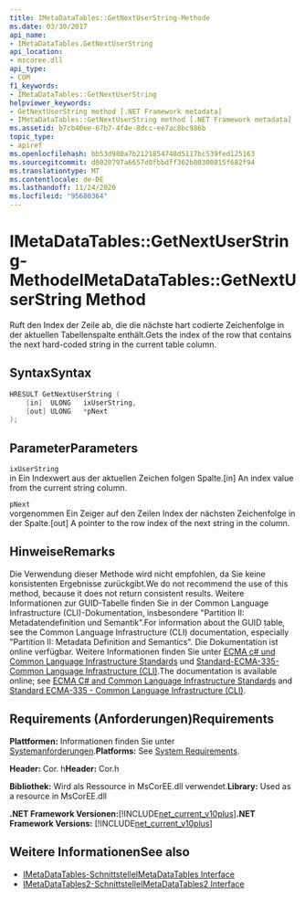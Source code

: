 ```yaml
---
title: IMetaDataTables::GetNextUserString-Methode
ms.date: 03/30/2017
api_name:
- IMetaDataTables.GetNextUserString
api_location:
- mscoree.dll
api_type:
- COM
f1_keywords:
- IMetaDataTables::GetNextUserString
helpviewer_keywords:
- GetNextUserString method [.NET Framework metadata]
- IMetaDataTables::GetNextUserString method [.NET Framework metadata]
ms.assetid: b7cb40ee-67b7-4f4e-8dcc-ee7ac8bc986b
topic_type:
- apiref
ms.openlocfilehash: bb53d980a7b2121854748d5117bc539fed125163
ms.sourcegitcommit: d8020797a6657d0fbbdff362b80300815f682f94
ms.translationtype: MT
ms.contentlocale: de-DE
ms.lasthandoff: 11/24/2020
ms.locfileid: "95680364"
---
```

# <a name="imetadatatablesgetnextuserstring-method"></a><span data-ttu-id="d8bf1-102">IMetaDataTables::GetNextUserString-Methode</span><span class="sxs-lookup"><span data-stu-id="d8bf1-102">IMetaDataTables::GetNextUserString Method</span></span>

<span data-ttu-id="d8bf1-103">Ruft den Index der Zeile ab, die die nächste hart codierte Zeichenfolge in der aktuellen Tabellenspalte enthält.</span><span class="sxs-lookup"><span data-stu-id="d8bf1-103">Gets the index of the row that contains the next hard-coded string in the current table column.</span></span>  
  
## <a name="syntax"></a><span data-ttu-id="d8bf1-104">Syntax</span><span class="sxs-lookup"><span data-stu-id="d8bf1-104">Syntax</span></span>  
  
```cpp  
HRESULT GetNextUserString (  
    [in]  ULONG   ixUserString,  
    [out] ULONG   *pNext  
);  
```  
  
## <a name="parameters"></a><span data-ttu-id="d8bf1-105">Parameter</span><span class="sxs-lookup"><span data-stu-id="d8bf1-105">Parameters</span></span>  

 `ixUserString`  
 <span data-ttu-id="d8bf1-106">in Ein Indexwert aus der aktuellen Zeichen folgen Spalte.</span><span class="sxs-lookup"><span data-stu-id="d8bf1-106">[in] An index value from the current string column.</span></span>  
  
 `pNext`  
 <span data-ttu-id="d8bf1-107">vorgenommen Ein Zeiger auf den Zeilen Index der nächsten Zeichenfolge in der Spalte.</span><span class="sxs-lookup"><span data-stu-id="d8bf1-107">[out] A pointer to the row index of the next string in the column.</span></span>  
  
## <a name="remarks"></a><span data-ttu-id="d8bf1-108">Hinweise</span><span class="sxs-lookup"><span data-stu-id="d8bf1-108">Remarks</span></span>  

 <span data-ttu-id="d8bf1-109">Die Verwendung dieser Methode wird nicht empfohlen, da Sie keine konsistenten Ergebnisse zurückgibt.</span><span class="sxs-lookup"><span data-stu-id="d8bf1-109">We do not recommend the use of this method, because it does not return consistent results.</span></span> <span data-ttu-id="d8bf1-110">Weitere Informationen zur GUID-Tabelle finden Sie in der Common Language Infrastructure (CLI)-Dokumentation, insbesondere "Partition II: Metadatendefinition und Semantik".</span><span class="sxs-lookup"><span data-stu-id="d8bf1-110">For information about the GUID table, see the Common Language Infrastructure (CLI) documentation, especially "Partition II: Metadata Definition and Semantics".</span></span> <span data-ttu-id="d8bf1-111">Die Dokumentation ist online verfügbar. Weitere Informationen finden Sie unter [ECMA c# und Common Language Infrastructure Standards](../../../standard/components.md#applicable-standards) und [Standard-ECMA-335-Common Language Infrastructure (CLI)](http://www.ecma-international.org/publications/standards/Ecma-335.htm).</span><span class="sxs-lookup"><span data-stu-id="d8bf1-111">The documentation is available online; see [ECMA C# and Common Language Infrastructure Standards](../../../standard/components.md#applicable-standards) and [Standard ECMA-335 - Common Language Infrastructure (CLI)](http://www.ecma-international.org/publications/standards/Ecma-335.htm).</span></span>  
  
## <a name="requirements"></a><span data-ttu-id="d8bf1-112">Requirements (Anforderungen)</span><span class="sxs-lookup"><span data-stu-id="d8bf1-112">Requirements</span></span>  

 <span data-ttu-id="d8bf1-113">**Plattformen:** Informationen finden Sie unter [Systemanforderungen](../../get-started/system-requirements.md).</span><span class="sxs-lookup"><span data-stu-id="d8bf1-113">**Platforms:** See [System Requirements](../../get-started/system-requirements.md).</span></span>  
  
 <span data-ttu-id="d8bf1-114">**Header:** Cor. h</span><span class="sxs-lookup"><span data-stu-id="d8bf1-114">**Header:** Cor.h</span></span>  
  
 <span data-ttu-id="d8bf1-115">**Bibliothek:** Wird als Ressource in MsCorEE.dll verwendet.</span><span class="sxs-lookup"><span data-stu-id="d8bf1-115">**Library:** Used as a resource in MsCorEE.dll</span></span>  
  
 <span data-ttu-id="d8bf1-116">**.NET Framework Versionen:**[!INCLUDE[net_current_v10plus](../../../../includes/net-current-v10plus-md.md)]</span><span class="sxs-lookup"><span data-stu-id="d8bf1-116">**.NET Framework Versions:** [!INCLUDE[net_current_v10plus](../../../../includes/net-current-v10plus-md.md)]</span></span>  
  
## <a name="see-also"></a><span data-ttu-id="d8bf1-117">Weitere Informationen</span><span class="sxs-lookup"><span data-stu-id="d8bf1-117">See also</span></span>

- [<span data-ttu-id="d8bf1-118">IMetaDataTables-Schnittstelle</span><span class="sxs-lookup"><span data-stu-id="d8bf1-118">IMetaDataTables Interface</span></span>](imetadatatables-interface.md)
- [<span data-ttu-id="d8bf1-119">IMetaDataTables2-Schnittstelle</span><span class="sxs-lookup"><span data-stu-id="d8bf1-119">IMetaDataTables2 Interface</span></span>](imetadatatables2-interface.md)
